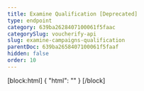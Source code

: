 ```yaml
---
title: Examine Qualification [Deprecated]
type: endpoint
category: 639ba2628407100061f5faac
categorySlug: voucherify-api
slug: examine-campaigns-qualification
parentDoc: 639ba2658407100061f5faaf
hidden: false
order: 10
---
```

[block:html]
{
  "html": "<style>\n[title=\"Toggle library\"] { \n  display: none; }\n.LanguagePicker-divider { \n  display: none; }\n.Playground-section3VTXuaYZivJK > .APISectionHeader3LN_-QIR0m7x {\n  display: none; }\n.LanguagePicker-languages1qVVo_v6AlP9 {\n  display: none; }\n</style>"
}
[/block]
